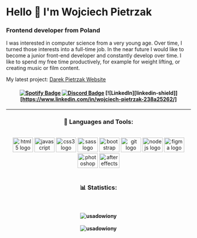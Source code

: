 <h1 align="lef">Hello 👋 I'm Wojciech Pietrzak</h1>
<h3 align="left">Frontend developer from Poland</h3>
<p>I was interested in computer science from a very young age. Over time, I turned those interests into a full-time job. In the near future I would like to become a junior front-end developer and constantly develop over time. I like to spend my free time productively, for example for weight lifting, or creating music or film content.</p>
<p>My latest project: <a href="https://github.com/Usadowiony/Darek-Pietrzak-Website">Darek Pietrzak Website</a></p>

<h4 align="center">

[![Spotify Badge](https://img.shields.io/badge/-Spotify-3bb34b?style=for-the-badge&logo=Spotify&logoColor=161f16&link=https://github.com/arthurspk)](https://open.spotify.com/user/314azkzzqzuwxeawdousbrxyj5sy?si=659e403af929465c)
[![Discord Badge](https://img.shields.io/badge/Discord-5865F2?style=for-the-badge&logo=discord&logoColor=white)](https://discordapp.com/users/343102969153060886)
[![LinkedIn][linkedin-shield]][https://www.linkedin.com/in/wojciech-pietrzak-238a25262/]

</h4>

---

<h3 align="center">🧰 Languages and Tools:</h3>
<br />
<div align="center">
  <img src="https://cdn.jsdelivr.net/gh/devicons/devicon/icons/html5/html5-original.svg" height="40" width="55" alt="html5 logo"  />
  <img src="https://cdn.jsdelivr.net/gh/devicons/devicon/icons/javascript/javascript-original.svg" height="40" width="55" alt="javascript logo"  />
  <img src="https://cdn.jsdelivr.net/gh/devicons/devicon/icons/css3/css3-original.svg" height="40" width="55" alt="css3 logo"  />
  <img src="https://cdn.jsdelivr.net/gh/devicons/devicon/icons/sass/sass-original.svg" height="40" width="55" alt="sass logo"  />
  <img src="https://cdn.jsdelivr.net/gh/devicons/devicon/icons/bootstrap/bootstrap-original.svg" height="40" width="55" alt="bootstrap logo"  />
  <img src="https://cdn.jsdelivr.net/gh/devicons/devicon/icons/git/git-original.svg" height="40" width="55" alt="git logo"  />
  <img src="https://cdn.jsdelivr.net/gh/devicons/devicon/icons/nodejs/nodejs-original.svg" height="40" width="55" alt="nodejs logo"  />
  <img src="https://cdn.jsdelivr.net/gh/devicons/devicon/icons/figma/figma-original.svg" height="40" width="55" alt="figma logo"  />
  <img src="https://cdn.jsdelivr.net/gh/devicons/devicon/icons/photoshop/photoshop-plain.svg" height="40" width="55" alt="photoshop logo"  />
  <img src="https://cdn.jsdelivr.net/gh/devicons/devicon/icons/aftereffects/aftereffects-original.svg" height="40" width="55" alt="aftereffects logo"  />
</div>

<h1></h1>
<h3 align="center">📊 Statistics:</h3>
<br />
<h4 align="center">
<img align="center" src="https://github-readme-stats.vercel.app/api?username=usadowiony&show_icons=true&theme=github_dark&locale=en" alt="usadowiony" />
<br><br>
<img align="center" src="https://github-readme-stats.vercel.app/api/top-langs?username=usadowiony&show_icons=true&theme=github_dark&locale=en&layout=compact" alt="usadowiony" />
</h4>

